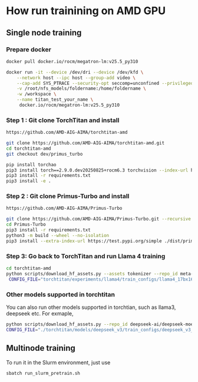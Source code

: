 # How run trainining on AMD GPU

## Single node training 

### Prepare docker
```bash
docker pull docker.io/rocm/megatron-lm:v25.5_py310

docker run -it --device /dev/dri --device /dev/kfd \
    --network host --ipc host --group-add video \
    --cap-add SYS_PTRACE --security-opt seccomp=unconfined --privileged \
    -v /root/nfs_models/foldername:/home/foldername \
    -w /workspace \
    --name titan_test_your_name \
     docker.io/rocm/megatron-lm:v25.5_py310 
```
### Step 1 : Git clone TorchTitan and install

```bash
https://github.com/AMD-AIG-AIMA/torchtitan-amd 

git clone https://github.com/AMD-AIG-AIMA/torchtitan-amd.git
cd torchtitan-amd
git checkout dev/primus_turbo

pip install torchao
pip3 install torch==2.9.0.dev20250825+rocm6.3 torchvision --index-url https://download.pytorch.org/whl/nightly/rocm6.3 --force-reinstall
pip3 install -r requirements.txt
pip3 install -e .
```


### Step 2 : Git clone Primus-Turbo and install
```bash 
https://github.com/AMD-AIG-AIMA/Primus-Turbo 

git clone https://github.com/AMD-AIG-AIMA/Primus-Turbo.git --recursive
cd Primus-Turbo
pip3 install -r requirements.txt
python3 -m build --wheel --no-isolation
pip3 install --extra-index-url https://test.pypi.org/simple ./dist/primus_turbo-XXX.whl # Please use the whl package name genereated under /dist folder

```


### Step 3: Go back to TorchTitan and run Llama 4 training 
```bash
cd torchtitan-amd
python scripts/download_hf_assets.py --assets tokenizer --repo_id meta-llama/Llama-4-Scout-17B-16E --hf_token="your_hf_token" # Please make sure to have the llam4 hf repo access
 CONFIG_FILE="torchtitan/experiments/llama4/train_configs/llama4_17bx16e.toml" ./run_train.sh
```

### Other models supported in torchtitan 
You can also run other models supported in torchtian, such as llama3, deepseek etc. For exmaple,
```bash 
python scripts/download_hf_assets.py --repo_id deepseek-ai/deepseek-moe-16b-base --assets tokenizer
CONFIG_FILE="./torchtitan/models/deepseek_v3/train_configs/deepseek_v3_16b.toml" ./run_train.sh
```

## Multinode training 
To run it in the Slurm environment, just use
```bash 
sbatch run_slurm_pretrain.sh
```
